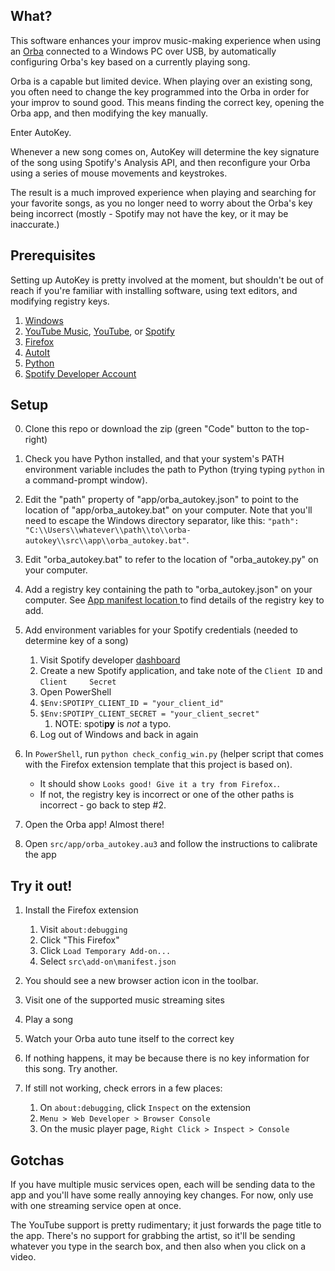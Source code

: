## What?

This software enhances your improv music-making experience when using an [Orba](https://artiphon.com/pages/artiphon-shop) connected to a Windows PC over USB, by automatically configuring Orba's key based on a currently playing song.

Orba is a capable but limited device. When playing over an existing song, you often need to change the key programmed into the Orba in order for your improv to sound good. This means finding the correct key, opening the Orba app, and then modifying the key manually. 

Enter AutoKey.

Whenever a new song comes on, AutoKey will determine the key signature of the song
using Spotify's Analysis API, and then reconfigure your Orba using a series of mouse movements and keystrokes.

The result is a much improved experience when playing and searching for your
favorite songs, as you no longer need to worry about the Orba's key being incorrect (mostly - Spotify may not have the key, or it may be inaccurate.)


## Prerequisites

Setting up AutoKey is pretty involved at the moment, but shouldn't be out of reach
if you're familiar with installing software, using text editors, and modifying registry keys.

1. [Windows](https://www.microsoft.com/en-us/software-download/windows10)
2. [YouTube Music](https://music.youtube.com/), [YouTube](https://youtube.com), or [Spotify](https://open.spotify.com/)
3. [Firefox](https://www.mozilla.org/en-US/firefox/download/thanks/)
4. [AutoIt](https://www.autoitscript.com/cgi-bin/getfile.pl?autoit3/autoit-v3-setup.exe)
5. [Python](https://docs.python.org/2/using/windows.html)
6. [Spotify Developer Account](https://developer.spotify.com)

## Setup 

0. Clone this repo or download the zip (green "Code" button to the top-right)
1. Check you have Python installed, and that your system's PATH environment variable includes the path to Python (trying typing `python` in a command-prompt window). 
2. Edit the "path" property of "app/orba_autokey.json" to point to the location of "app/orba_autokey.bat" on your computer. Note that you'll need to escape the Windows directory separator, like this: `"path": "C:\\Users\\whatever\\path\\to\\orba-autokey\\src\\app\\orba_autokey.bat"`.
3. Edit "orba_autokey.bat" to refer to the location of "orba_autokey.py" on your computer.
4. Add a registry key containing the path to "orba_autokey.json" on your computer. See [App manifest location ](https://developer.mozilla.org/en-US/Add-ons/WebExtensions/Native_manifests#Manifest_location) to find details of the registry key to add.
5. Add environment variables for your Spotify credentials (needed to determine key of a song)
    1. Visit Spotify developer [dashboard](https://developer.spotify.com/dashboard/applications)
    2. Create a new Spotify application, and take note of the `Client ID` and `Client     Secret`
    3. Open PowerShell
    4. `$Env:SPOTIPY_CLIENT_ID = "your_client_id"`
    5. `$Env:SPOTIPY_CLIENT_SECRET = "your_client_secret"`
        1. NOTE: spoti**py** is _not_ a typo.
    6. Log out of Windows and back in again

6. In `PowerShell`, run `python check_config_win.py` (helper script that comes with the Firefox extension template that this project is based on).
    - It should show `Looks good! Give it a try from Firefox.`.
    -  If not, the registry key is incorrect or one of the other paths is incorrect - go back to step #2. 
7. Open the Orba app! Almost there!
8. Open `src/app/orba_autokey.au3` and follow the instructions to calibrate the app 

## Try it out!


1. Install the Firefox extension
    1. Visit `about:debugging`
    2. Click "This Firefox"
    3. Click `Load Temporary Add-on...`
    4. Select `src\add-on\manifest.json`

2. You should see a new browser action icon in the toolbar.
3. Visit one of the supported music streaming sites
4. Play a song
5. Watch your Orba auto tune itself to the correct key
6. If nothing happens, it may be because there is no key information for this song. Try another. 
7. If still not working, check errors in a few places:
    1. On `about:debugging`, click `Inspect` on the extension
    2. `Menu > Web Developer > Browser Console`
    3. On the music player page, `Right Click > Inspect > Console`


## Gotchas
If you have multiple music services open, each will be sending data to the app and you'll have some really annoying key changes. 
For now, only use with one streaming service open at once. 

The YouTube support is pretty rudimentary; it just forwards the page title
to the app. There's no support for grabbing the artist, so it'll be sending
whatever you type in the search box, and then also when you click on a video. 